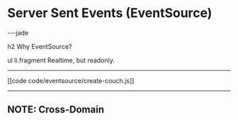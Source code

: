 # Server Sent Events (EventSource)

---jade

h2 Why EventSource?

ul
    li.fragment Realtime, but readonly.
    
---

[[code code/eventsource/create-couch.js]]

---

## NOTE: Cross-Domain 

